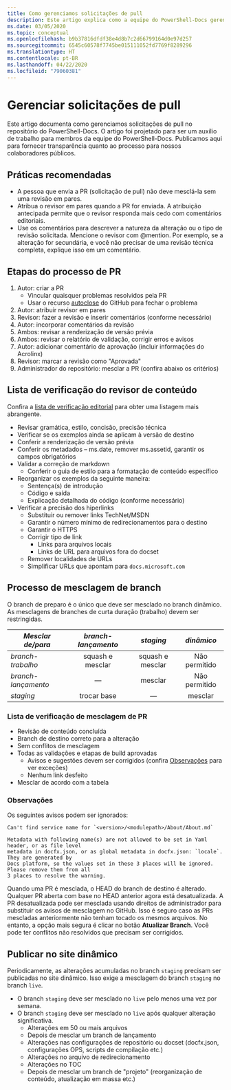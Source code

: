 ```yaml
---
title: Como gerenciamos solicitações de pull
description: Este artigo explica como a equipe do PowerShell-Docs gerencia solicitações de pull.
ms.date: 03/05/2020
ms.topic: conceptual
ms.openlocfilehash: b9b37816dfdf38e4d8b7c2d66799164d0e97d257
ms.sourcegitcommit: 6545c60578f7745be015111052fd7769f8289296
ms.translationtype: HT
ms.contentlocale: pt-BR
ms.lasthandoff: 04/22/2020
ms.locfileid: "79060381"
---
```

# <a name="managing-pull-requests"></a>Gerenciar solicitações de pull

Este artigo documenta como gerenciamos solicitações de pull no repositório do PowerShell-Docs. O artigo foi projetado para ser um auxílio de trabalho para membros da equipe do PowerShell-Docs. Publicamos aqui para fornecer transparência quanto ao processo para nossos colaboradores públicos.

## <a name="best-practices"></a>Práticas recomendadas

- A pessoa que envia a PR (solicitação de pull) não deve mesclá-la sem uma revisão em pares.
- Atribua o revisor em pares quando a PR for enviada. A atribuição antecipada permite que o revisor responda mais cedo com comentários editoriais.
- Use os comentários para descrever a natureza da alteração ou o tipo de revisão solicitada. Mencione o revisor com @mention. Por exemplo, se a alteração for secundária, e você não precisar de uma revisão técnica completa, explique isso em um comentário.

## <a name="pr-process-steps"></a>Etapas do processo de PR

1. Autor: criar a PR
   - Vincular quaisquer problemas resolvidos pela PR
   - Usar o recurso [autoclose](https://help.github.com/en/articles/closing-issues-using-keywords) do GitHub para fechar o problema
1. Autor: atribuir revisor em pares
1. Revisor: fazer a revisão e inserir comentários (conforme necessário)
1. Autor: incorporar comentários da revisão
1. Ambos: revisar a renderização de versão prévia
1. Ambos: revisar o relatório de validação, corrigir erros e avisos
1. Autor: adicionar comentário de aprovação (incluir informações do Acrolinx)
1. Revisor: marcar a revisão como "Aprovada"
1. Administrador do repositório: mesclar a PR (confira abaixo os critérios)

## <a name="content-reviewer-checklist"></a>Lista de verificação do revisor de conteúdo

Confira a [lista de verificação editorial](editorial-checklist.md) para obter uma listagem mais abrangente.

- Revisar gramática, estilo, concisão, precisão técnica
- Verificar se os exemplos ainda se aplicam à versão de destino
- Conferir a renderização de versão prévia
- Conferir os metadados – ms.date, remover ms.assetid, garantir os campos obrigatórios
- Validar a correção de markdown
  - Conferir o guia de estilo para a formatação de conteúdo específico
- Reorganizar os exemplos da seguinte maneira:
  - Sentença(s) de introdução
  - Código e saída
  - Explicação detalhada do código (conforme necessário)
- Verificar a precisão dos hiperlinks
  - Substituir ou remover links TechNet/MSDN
  - Garantir o número mínimo de redirecionamentos para o destino
  - Garantir o HTTPS
  - Corrigir tipo de link
    - Links para arquivos locais
    - Links de URL para arquivos fora do docset
  - Remover localidades de URLs
  - Simplificar URLs que apontam para `docs.microsoft.com`

## <a name="branch-merge-process"></a>Processo de mesclagem de branch

O branch de preparo é o único que deve ser mesclado no branch dinâmico. As mesclagens de branches de curta duração (trabalho) devem ser restringidas.

| *Mesclar de/para*  | *branch-lançamento* | *staging*        | *dinâmico*      |
| ---------------- |:----------------:|:----------------:|:-----------:|
| *branch-trabalho* | squash e mesclar | squash e mesclar | Não permitido |
| *branch-lançamento* | &mdash;          | mesclar            | Não permitido |
| *staging*        | trocar base           | &mdash;          | mesclar       |

### <a name="pr-merger-checklist"></a>Lista de verificação de mesclagem de PR

- Revisão de conteúdo concluída
- Branch de destino correto para a alteração
- Sem conflitos de mesclagem
- Todas as validações e etapas de build aprovadas
  - Avisos e sugestões devem ser corrigidos (confira [Observações](#notes) para ver exceções)
  - Nenhum link desfeito
- Mesclar de acordo com a tabela

### <a name="notes"></a>Observações

Os seguintes avisos podem ser ignorados:

```
Can't find service name for `<version>/<modulepath>/About/About.md`
```

```
Metadata with following name(s) are not allowed to be set in Yaml header, or as file level
metadata in docfx.json, or as global metadata in docfx.json: `locale`. They are generated by
Docs platform, so the values set in these 3 places will be ignored. Please remove them from all
3 places to resolve the warning.
```

Quando uma PR é mesclada, o HEAD do branch de destino é alterado. Qualquer PR aberta com base no HEAD anterior agora está desatualizada. A PR desatualizada pode ser mesclada usando direitos de administrador para substituir os avisos de mesclagem no GitHub. Isso é seguro caso as PRs mescladas anteriormente não tenham tocado os mesmos arquivos. No entanto, a opção mais segura é clicar no botão **Atualizar Branch**. Você pode ter conflitos não resolvidos que precisam ser corrigidos.

## <a name="publishing-to-live"></a>Publicar no site dinâmico

Periodicamente, as alterações acumuladas no branch `staging` precisam ser publicadas no site dinâmico. Isso exige a mesclagem do branch `staging` no branch `live`.

- O branch `staging` deve ser mesclado no `live` pelo menos uma vez por semana.
- O branch `staging` deve ser mesclado no `live` após qualquer alteração significativa.
  - Alterações em 50 ou mais arquivos
  - Depois de mesclar um branch de lançamento
  - Alterações nas configurações de repositório ou docset (docfx.json, configurações OPS, scripts de compilação etc.)
  - Alterações no arquivo de redirecionamento
  - Alterações no TOC
  - Depois de mesclar um branch de "projeto" (reorganização de conteúdo, atualização em massa etc.)
